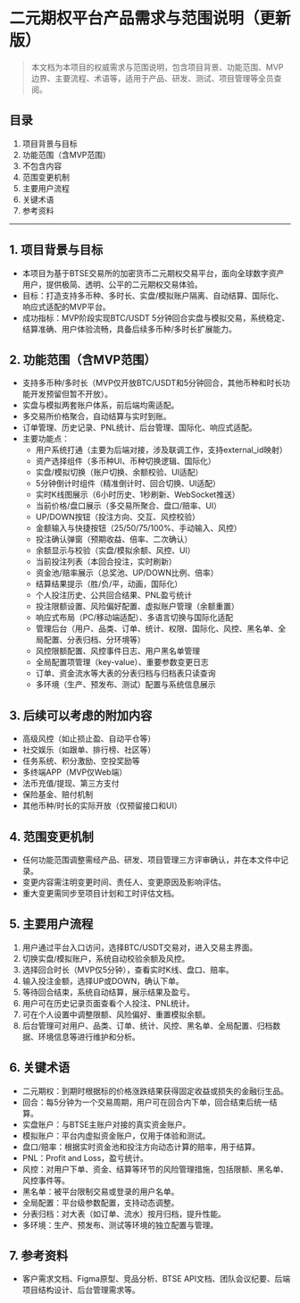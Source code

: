 # 二元期权平台产品需求与范围说明（更新版）

> 本文档为本项目的权威需求与范围说明，包含项目背景、功能范围、MVP边界、主要流程、术语等，适用于产品、研发、测试、项目管理等全员查阅。

## 目录
1. 项目背景与目标
2. 功能范围（含MVP范围）
3. 不包含内容
4. 范围变更机制
5. 主要用户流程
6. 关键术语
7. 参考资料

---

## 1. 项目背景与目标
- 本项目为基于BTSE交易所的加密货币二元期权交易平台，面向全球数字资产用户，提供极简、透明、公平的二元期权交易体验。
- 目标：打造支持多币种、多时长、实盘/模拟账户隔离、自动结算、国际化、响应式适配的MVP平台。
- 成功指标：MVP阶段实现BTC/USDT 5分钟回合实盘与模拟交易，系统稳定、结算准确、用户体验流畅，具备后续多币种/多时长扩展能力。

## 2. 功能范围（含MVP范围）
- 支持多币种/多时长（MVP仅开放BTC/USDT和5分钟回合，其他币种和时长功能开发预留但暂不开放）。
- 实盘与模拟两套账户体系，前后端均需适配。
- 多交易所价格聚合，自动结算与实时到账。
- 订单管理、历史记录、PNL统计、后台管理、国际化、响应式适配。
- 主要功能点：
  - 用户系统打通（主要为后端对接，涉及联调工作，支持external_id映射）
  - 资产选择组件（多币种UI、币种切换逻辑、国际化）
  - 实盘/模拟切换（账户切换、余额校验、UI适配）
  - 5分钟倒计时组件（精准倒计时、回合切换、UI适配）
  - 实时K线图展示（6小时历史、1秒刷新、WebSocket推送）
  - 当前价格/盘口展示（多交易所聚合、盘口/赔率、UI）
  - UP/DOWN按钮（投注方向、交互、风控校验）
  - 金额输入与快捷按钮（25/50/75/100%、手动输入、风控）
  - 投注确认弹窗（预期收益、倍率、二次确认）
  - 余额显示与校验（实盘/模拟余额、风控、UI）
  - 当前投注列表（本回合投注，实时刷新）
  - 资金池/赔率展示（总奖池、UP/DOWN比例、倍率）
  - 结算结果提示（胜/负/平，动画，国际化）
  - 个人投注历史、公共回合结果、PNL盈亏统计
  - 投注限额设置、风险偏好配置、虚拟账户管理（余额重置）
  - 响应式布局（PC/移动端适配）、多语言切换与国际化适配
  - 管理后台（用户、品类、订单、统计、权限、国际化、风控、黑名单、全局配置、分表归档、分环境等）
  - 风控限额配置、风控事件日志、用户黑名单管理
  - 全局配置项管理（key-value）、重要参数变更日志
  - 订单、资金流水等大表的分表归档与归档表只读查询
  - 多环境（生产、预发布、测试）配置与系统信息展示

## 3. 后续可以考虑的附加内容
- 高级风控（如止损止盈、自动平仓等）
- 社交娱乐（如跟单、排行榜、社区等）
- 任务系统、积分激励、空投奖励等
- 多终端APP（MVP仅Web端）
- 法币充值/提现、第三方支付
- 保险基金、赔付机制
- 其他币种/时长的实际开放（仅预留接口和UI）

## 4. 范围变更机制
- 任何功能范围调整需经产品、研发、项目管理三方评审确认，并在本文件中记录。
- 变更内容需注明变更时间、责任人、变更原因及影响评估。
- 重大变更需同步至项目计划和工时评估文档。

## 5. 主要用户流程
1. 用户通过平台入口访问，选择BTC/USDT交易对，进入交易主界面。
2. 切换实盘/模拟账户，系统自动校验余额及风控。
3. 选择回合时长（MVP仅5分钟），查看实时K线、盘口、赔率。
4. 输入投注金额，选择UP或DOWN，确认下单。
5. 等待回合结束，系统自动结算，展示结果及盈亏。
6. 用户可在历史记录页面查看个人投注、PNL统计。
7. 可在个人设置中调整限额、风险偏好、重置模拟余额。
8. 后台管理可对用户、品类、订单、统计、风控、黑名单、全局配置、归档数据、环境信息等进行维护和分析。

## 6. 关键术语
- 二元期权：到期时根据标的价格涨跌结果获得固定收益或损失的金融衍生品。
- 回合：每5分钟为一个交易周期，用户可在回合内下单，回合结束后统一结算。
- 实盘账户：与BTSE主账户对接的真实资金账户。
- 模拟账户：平台内虚拟资金账户，仅用于体验和测试。
- 盘口/赔率：根据实时资金池和投注方向动态计算的赔率，用于结算。
- PNL：Profit and Loss，盈亏统计。
- 风控：对用户下单、资金、结算等环节的风险管理措施，包括限额、黑名单、风控事件等。
- 黑名单：被平台限制交易或登录的用户名单。
- 全局配置：平台级参数配置，支持动态调整。
- 分表归档：对大表（如订单、流水）按月归档，提升性能。
- 多环境：生产、预发布、测试等环境的独立配置与管理。

## 7. 参考资料
- 客户需求文档、Figma原型、竞品分析、BTSE API文档、团队会议纪要、后端项目结构设计、后台管理需求等。 